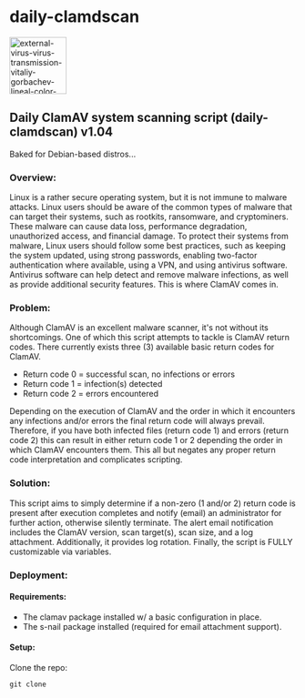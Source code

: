 # daily-clamdscan

<img width="100" height="100" src="https://img.icons8.com/external-vitaliy-gorbachev-lineal-color-vitaly-gorbachev/100/external-virus-virus-transmission-vitaliy-gorbachev-lineal-color-vitaly-gorbachev-1.png" alt="external-virus-virus-transmission-vitaliy-gorbachev-lineal-color-vitaly-gorbachev-1"/>

<h2>Daily ClamAV system scanning script (daily-clamdscan) v1.04</h2>

<p>Baked for Debian-based distros...</p>

<h3>Overview:</h3>

<p>Linux is a rather secure operating system, but it is not immune to malware attacks. Linux users should be aware of the common types of malware that can target their systems, such as rootkits, ransomware, and cryptominers. These malware can cause data loss, performance degradation, unauthorized access, and financial damage. To protect their systems from malware, Linux users should follow some best practices, such as keeping the system updated, using strong passwords, enabling two-factor authentication where available, using a VPN, and using antivirus software. Antivirus software can help detect and remove malware infections, as well as provide additional security features. This is where ClamAV comes in.</p>

<h3>Problem:</h3> 

<p>Although ClamAV is an excellent malware scanner, it's not without its shortcomings. One of which this script attempts to tackle is ClamAV return codes. There currently exists three (3) available basic return codes for ClamAV.</p> 

<ul>
  <li>Return code 0 = successful scan, no infections or errors</li>
  <li>Return code 1 = infection(s) detected</li>
  <li>Return code 2 = errors encountered</li>

</ul>  

<p>Depending on the execution of ClamAV and the order in which it encounters any infections and/or errors the final return code will always prevail. Therefore, if you have both infected files (return code 1) and errors (return code 2) this can result in either return code 1 or 2 depending the order in which ClamAV encounters them. This all but negates any proper return code interpretation and complicates scripting.</p>

<h3>Solution:</h3> 

<p>This script aims to simply determine if a non-zero (1 and/or 2) return code is present after execution completes and notify (email) an administrator for further action, otherwise silently terminate. The alert email notification includes the ClamAV version, scan target(s), scan size, and a log attachment. Additionally, it provides log rotation. Finally, the script is FULLY customizable via variables.</p>

<h3>Deployment:</h3>

<h4>Requirements:</h4>

<ul>
  <li>The clamav package installed w/ a basic configuration in place.</li>
  <li>The s-nail package installed (required for email attachment support).</li>
</ul>

<h4>Setup:</h4>

<p>Clone the repo:</p>

<pre><code class="language-css">git clone</code></pre>
